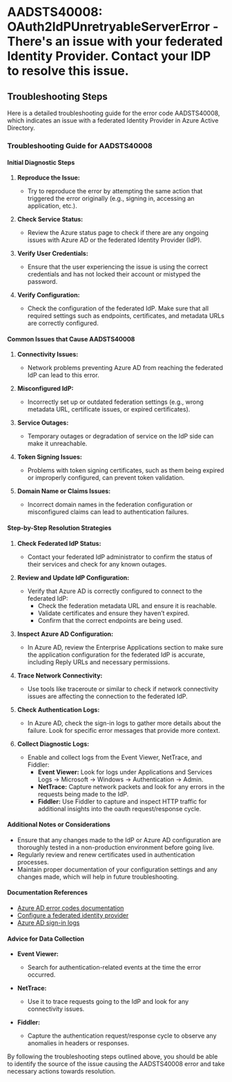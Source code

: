 # AADSTS40008: OAuth2IdPUnretryableServerError - There's an issue with your federated Identity Provider. Contact your IDP to resolve this issue.


## Troubleshooting Steps
Here is a detailed troubleshooting guide for the error code AADSTS40008, which indicates an issue with a federated Identity Provider in Azure Active Directory.

### Troubleshooting Guide for AADSTS40008

#### Initial Diagnostic Steps

1. **Reproduce the Issue:**
   - Try to reproduce the error by attempting the same action that triggered the error originally (e.g., signing in, accessing an application, etc.).

2. **Check Service Status:**
   - Review the Azure status page to check if there are any ongoing issues with Azure AD or the federated Identity Provider (IdP).

3. **Verify User Credentials:**
   - Ensure that the user experiencing the issue is using the correct credentials and has not locked their account or mistyped the password.

4. **Verify Configuration:**
   - Check the configuration of the federated IdP. Make sure that all required settings such as endpoints, certificates, and metadata URLs are correctly configured.

#### Common Issues that Cause AADSTS40008

1. **Connectivity Issues:**
   - Network problems preventing Azure AD from reaching the federated IdP can lead to this error.

2. **Misconfigured IdP:**
   - Incorrectly set up or outdated federation settings (e.g., wrong metadata URL, certificate issues, or expired certificates).

3. **Service Outages:**
   - Temporary outages or degradation of service on the IdP side can make it unreachable.

4. **Token Signing Issues:**
   - Problems with token signing certificates, such as them being expired or improperly configured, can prevent token validation.

5. **Domain Name or Claims Issues:**
   - Incorrect domain names in the federation configuration or misconfigured claims can lead to authentication failures.

#### Step-by-Step Resolution Strategies

1. **Check Federated IdP Status:**
   - Contact your federated IdP administrator to confirm the status of their services and check for any known outages.

2. **Review and Update IdP Configuration:**
   - Verify that Azure AD is correctly configured to connect to the federated IdP:
     - Check the federation metadata URL and ensure it is reachable.
     - Validate certificates and ensure they haven’t expired.
     - Confirm that the correct endpoints are being used.

3. **Inspect Azure AD Configuration:**
   - In Azure AD, review the Enterprise Applications section to make sure the application configuration for the federated IdP is accurate, including Reply URLs and necessary permissions.

4. **Trace Network Connectivity:**
   - Use tools like traceroute or similar to check if network connectivity issues are affecting the connection to the federated IdP.

5. **Check Authentication Logs:**
   - In Azure AD, check the sign-in logs to gather more details about the failure. Look for specific error messages that provide more context.

6. **Collect Diagnostic Logs:**
   - Enable and collect logs from the Event Viewer, NetTrace, and Fiddler:
     - **Event Viewer:** Look for logs under Applications and Services Logs → Microsoft → Windows → Authentication → Admin.
     - **NetTrace:** Capture network packets and look for any errors in the requests being made to the IdP.
     - **Fiddler:** Use Fiddler to capture and inspect HTTP traffic for additional insights into the oauth request/response cycle.

#### Additional Notes or Considerations

- Ensure that any changes made to the IdP or Azure AD configuration are thoroughly tested in a non-production environment before going live.
- Regularly review and renew certificates used in authentication processes.
- Maintain proper documentation of your configuration settings and any changes made, which will help in future troubleshooting.

#### Documentation References

- [Azure AD error codes documentation](https://docs.microsoft.com/en-us/azure/active-directory/develop/reference-aad-error-codes)
- [Configure a federated identity provider](https://docs.microsoft.com/en-us/azure/active-directory/develop/v2-oauth2-protocol)
- [Azure AD sign-in logs](https://docs.microsoft.com/en-us/azure/active-directory/reports-monitoring/reference-sign-ins)

#### Advice for Data Collection

- **Event Viewer:**
  - Search for authentication-related events at the time the error occurred.
  
- **NetTrace:**
  - Use it to trace requests going to the IdP and look for any connectivity issues.

- **Fiddler:**
  - Capture the authentication request/response cycle to observe any anomalies in headers or responses.

By following the troubleshooting steps outlined above, you should be able to identify the source of the issue causing the AADSTS40008 error and take necessary actions towards resolution.